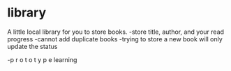 # library
A little local library for you to store books.
-store title, author, and your read progress
-cannot add duplicate books
-trying to store a new book will only update the status

-p r o t o t y p e learning
